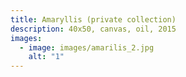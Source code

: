 ```yaml
---
title: Amaryllis (private collection)
description: 40x50, canvas, oil, 2015
images:
  - image: images/amarilis_2.jpg
    alt: "1"
---
```

